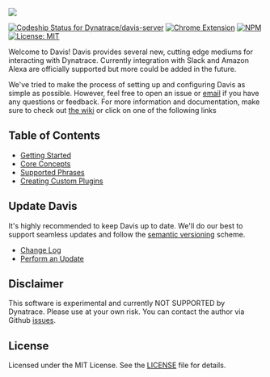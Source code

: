 ![](https://s3.amazonaws.com/dynatrace-davis/assets/images/dynatrace-davis-logo.png)

[ ![Codeship Status for Dynatrace/davis-server](https://img.shields.io/codeship/db947ab0-7fc9-0134-339c-0295c16491cd/master.svg)](https://app.codeship.com/projects/182000)
[ ![Chrome Extension](https://img.shields.io/chrome-web-store/v/kighaljfkdkpbneahajiknoiinbckfpg.svg)](https://chrome.google.com/webstore/detail/dynatrace-davis-remote-na/kighaljfkdkpbneahajiknoiinbckfpg?hl=en)
[ ![NPM](https://img.shields.io/npm/v/@dynatrace/davis.svg)](https://www.npmjs.com/package/@dynatrace/davis)
[ ![License: MIT](https://img.shields.io/badge/License-MIT-yellow.svg)](LICENSE)

Welcome to Davis!  Davis provides several new, cutting edge mediums for interacting with Dynatrace.  Currently integration with Slack and Amazon Alexa are officially supported but more could be added in the future.

We've tried to make the process of setting up and configuring Davis as simple as possible.  However, feel free to open an issue or <a href="mailto:davis@dynatrace.com">email</a> if you have any questions or feedback. For more information and documentation, make sure to check out [the wiki](https://github.com/Dynatrace/davis-server/wiki) or click on one of the following links

## Table of Contents
 - [Getting Started](https://github.com/Dynatrace/davis-server/wiki/Getting%20Started)
 - [Core Concepts](https://github.com/Dynatrace/davis-server/wiki/Core%20Concepts)
 - [Supported Phrases](https://github.com/Dynatrace/davis-server/wiki/Supported%20Phrases)
 - [Creating Custom Plugins](https://github.com/Dynatrace/davis-server/wiki/Creating%20Custom%20Plugins)

## Update Davis
It's highly recommended to keep Davis up to date.  We'll do our best to support seamless updates and follow the [semantic versioning](http://semver.org/) scheme.
 - [Change Log](CHANGELOG.md)
 - [Perform an Update](https://github.com/Dynatrace/davis-server/wiki/Update)

## Disclaimer
This software is experimental and currently NOT SUPPORTED by Dynatrace.
Please use at your own risk. You can contact the author via Github [issues](https://github.com/Dynatrace/davis-server/issues).

## License
Licensed under the MIT License. See the [LICENSE](LICENSE) file for details.
